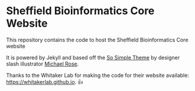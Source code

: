 # Sheffield Bioinformatics Core Website

This repository contains the code to host the Sheffield Bioinformatics Core website

It is powered by Jekyll and based off the [So Simple Theme](http://mmistakes.github.io/so-simple-theme) by designer slash illustrator [Michael Rose](http://mademistakes.com). 

Thanks to the Whitaker Lab for making the code for their website available: https://whitakerlab.github.io. :+1:
